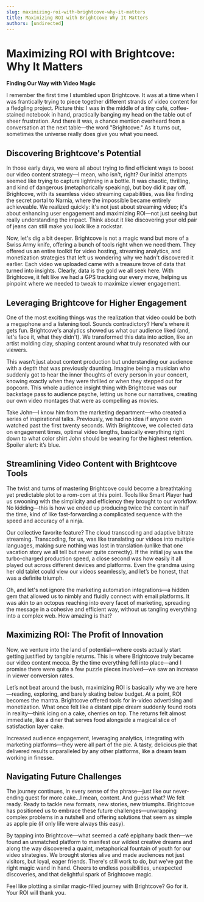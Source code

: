 ```yaml
---
slug: maximizing-roi-with-brightcove-why-it-matters
title: Maximizing ROI with Brightcove Why It Matters
authors: [undirected]
---
```



# Maximizing ROI with Brightcove: Why It Matters

**Finding Our Way with Video Magic**

I remember the first time I stumbled upon Brightcove. It was at a time when I was frantically trying to piece together different strands of video content for a fledgling project. Picture this: I was in the middle of a tiny café, coffee-stained notebook in hand, practically banging my head on the table out of sheer frustration. And there it was, a chance mention overheard from a conversation at the next table—the word "Brightcove." As it turns out, sometimes the universe really does give you what you need.

## Discovering Brightcove's Potential

In those early days, we were all about trying to find efficient ways to boost our video content strategy—I mean, who isn't, right? Our initial attempts seemed like trying to capture lightning in a bottle. It was chaotic, thrilling, and kind of dangerous (metaphorically speaking), but boy did it pay off. Brightcove, with its seamless video streaming capabilities, was like finding the secret portal to Narnia, where the impossible became entirely achieveable. We realized quickly: it's not just about streaming video; it's about enhancing user engagement and maximizing ROI—not just seeing but really understanding the impact. Think about it like discovering your old pair of jeans can still make you look like a rockstar.

Now, let's dig a bit deeper. Brightcove is not a magic wand but more of a Swiss Army knife, offering a bunch of tools right when we need them. They offered us an entire toolkit for video hosting, streaming analytics, and monetization strategies that left us wondering why we hadn't discovered it earlier. Each video we uploaded came with a treasure trove of data that turned into insights. Clearly, data is the gold we all seek here. With Brightcove, it felt like we had a GPS tracking our every move, helping us pinpoint where we needed to tweak to maximize viewer engagement.

## Leveraging Brightcove for Higher Engagement

One of the most exciting things was the realization that video could be both a megaphone and a listening tool. Sounds contradictory? Here's where it gets fun. Brightcove's analytics showed us what our audience liked (and, let's face it, what they didn't). We transformed this data into action, like an artist molding clay, shaping content around what truly resonated with our viewers.

This wasn’t just about content production but understanding our audience with a depth that was previously daunting. Imagine being a musician who suddenly got to hear the inner thoughts of every person in your concert, knowing exactly when they were thrilled or when they stepped out for popcorn. This whole audience insight thing with Brightcove was our backstage pass to audience psyche, letting us hone our narratives, creating our own video montages that were as compelling as movies.

Take John—I know him from the marketing department—who created a series of inspirational talks. Previously, we had no idea if anyone even watched past the first twenty seconds. With Brightcove, we collected data on engagement times, optimal video lengths, basically everything right down to what color shirt John should be wearing for the highest retention. Spoiler alert: it’s blue.

## Streamlining Video Content with Brightcove Tools

The twist and turns of mastering Brightcove could become a breathtaking yet predictable plot to a rom-com at this point. Tools like Smart Player had us swooning with the simplicity and efficiency they brought to our workflow. No kidding—this is how we ended up producing twice the content in half the time, kind of like fast-forwarding a complicated sequence with the speed and accuracy of a ninja.

Our collective favorite feature? The cloud transcoding and adaptive bitrate streaming. Transcoding, for us, was like translating our videos into multiple languages, making sure nothing was lost in translation (unlike that one vacation story we all tell but never quite correctly). If the initial joy was the turbo-charged production speed, a close second was how easily it all played out across different devices and platforms. Even the grandma using her old tablet could view our videos seamlessly, and let’s be honest, that was a definite triumph.

Oh, and let's not ignore the marketing automation integrations—a hidden gem that allowed us to nimbly and fluidly connect with email platforms. It was akin to an octopus reaching into every facet of marketing, spreading the message in a cohesive and efficient way, without us tangling everything into a complex web. How amazing is that?

## Maximizing ROI: The Profit of Innovation

Now, we venture into the land of potential—where costs actually start getting justified by tangible returns. This is where Brightcove truly became our video content mecca. By the time everything fell into place—and I promise there were quite a few puzzle pieces involved—we saw an increase in viewer conversion rates.

Let’s not beat around the bush, maximizing ROI is basically why we are here—reading, exploring, and barely skating below budget. At a point, ROI becomes the mantra. Brightcove offered tools for in-video advertising and monetization. What once felt like a distant pipe dream suddenly found roots in reality—think icing on a cake, cherries on top. The returns felt almost immediate, like a diner that serves food alongside a magical slice of satisfaction layer cake.

Increased audience engagement, leveraging analytics, integrating with marketing platforms—they were all part of the pie. A tasty, delicious pie that delivered results unparalleled by any other platforms, like a dream team working in finesse.

## Navigating Future Challenges

The journey continues, in every sense of the phrase—just like our never-ending quest for more cake...I mean, content. And guess what? We felt ready. Ready to tackle new formats, new stories, new triumphs. Brightcove has positioned us to embrace these future challenges—unwrapping complex problems in a nutshell and offering solutions that seem as simple as apple pie (if only life were always this easy).

By tapping into Brightcove—what seemed a café epiphany back then—we found an unmatched platform to manifest our wildest creative dreams and along the way discovered a quaint, metaphorical fountain of youth for our video strategies. We brought stories alive and made audiences not just visitors, but loyal, eager friends. There's still work to do, but we've got the right magic wand in hand. Cheers to endless possibilities, unexpected discoveries, and that delightful spark of Brightcove magic. 

Feel like plotting a similar magic-filled journey with Brightcove? Go for it. Your ROI will thank you.